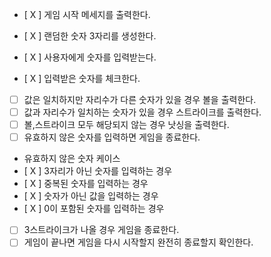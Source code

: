 - [ X ] 게임 시작 메세지를 출력한다.
- [ X ] 랜덤한 숫자 3자리를 생성한다.
- [ X ] 사용자에게 숫자를 입력받는다.

- [ X ] 입력받은 숫자를 체크한다.
- [ ] 값은 일치하지만 자리수가 다른 숫자가 있을 경우 볼을 출력한다.
- [ ] 값과 자리수가 일치하는 숫자가 있을 경우 스트라이크를 출력한다.
- [ ] 볼,스트라이크 모두 해당되지 않는 경우 낫싱을 출력한다.
- [ ] 유효하지 않은 숫자를 입력하면 게임을 종료한다.

- 유효하지 않은 숫자 케이스
- [ X ] 3자리가 아닌 숫자를 입력하는 경우
- [ X ] 중복된 숫자를 입력하는 경우
- [ X ] 숫자가 아닌 값을 입력하는 경우
- [ X ] 0이 포함된 숫자를 입력하는 경우

- [ ] 3스트라이크가 나올 경우 게임을 종료한다.
- [ ] 게임이 끝나면 게임을 다시 시작할지 완전히 종료할지 확인한다.
